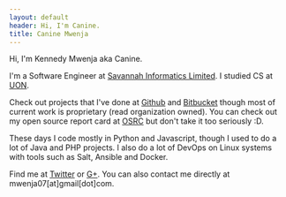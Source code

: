 ```yaml
---
layout: default
header: Hi, I'm Canine.
title: Canine Mwenja
---
```


Hi, I'm Kennedy Mwenja aka Canine. 

I'm a Software Engineer at <a href="http://savannahinformatics.com/" target="_blank">Savannah Informatics Limited</a>. I studied CS at <a href="http://uonbi.ac.ke" target="_blank">UON</a>.

Check out projects that I've done at <a href="http://github.com/caninemwenja" target="_blank">Github</a> and <a href="http://bitbucket.org/caninemwenja" target="_blank">Bitbucket</a> though most of current work is proprietary (read organization owned).
You can check out my open source report card at <a href="https://osrc.dfm.io/caninemwenja/" target="_blank">OSRC</a> but don't take it too seriously :D.

These days I code mostly in Python and Javascript, though I used to do a lot of Java and PHP projects. I also do a lot of DevOps on Linux systems with tools such as Salt, Ansible and Docker.

Find me at <a href="http://twitter.com/caninemwenja" target="_blank">Twitter</a> or <a href="https://plus.google.com/u/0/105694703143927243193/posts" target="_blank">G+</a>.
You can also contact me directly at mwenja07[at]gmail[dot]com.
